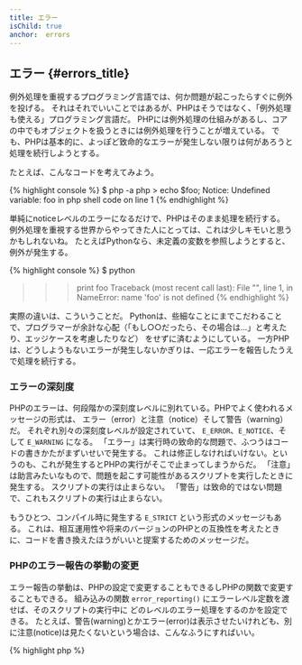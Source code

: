 ```yaml
--- 
title: エラー
isChild: true 
anchor:  errors
---
```


## エラー {#errors_title}

例外処理を重視するプログラミング言語では、何か問題が起こったらすぐに例外を投げる。
それはそれでいいことではあるが、PHPはそうではなく、「例外処理も使える」プログラミング言語だ。
PHPには例外処理の仕組みがあるし、コアの中でもオブジェクトを扱うときには例外処理を行うことが増えている。
でも、PHPは基本的に、よっぽど致命的なエラーが発生しない限りは何があろうと処理を続行しようとする。

たとえば、こんなコードを考えてみよう。

{% highlight console %}
$ php -a
php > echo $foo;
Notice: Undefined variable: foo in php shell code on line 1
{% endhighlight %}

単純にnoticeレベルのエラーになるだけで、PHPはそのまま処理を続行する。
例外処理を重視する世界からやってきた人にとっては、これは少しキモいと思うかもしれないね。
たとえばPythonなら、未定義の変数を参照しようとすると、例外が発生する。

{% highlight console %}
$ python
>>> print foo
Traceback (most recent call last):
  File "<stdin>", line 1, in <module>
NameError: name 'foo' is not defined
{% endhighlight %}

実際の違いは、こういうことだ。
Pythonは、些細なことにまでこだわることで、プログラマーが余計な心配（「もし○○だったら、その場合は…」と考えたり、エッジケースを考慮したりなど）
をせずに済むようにしている。
一方PHPは、どうしようもないエラーが発生しないかぎりは、一応エラーを報告したうえで処理を続行する。

### エラーの深刻度

PHPのエラーは、何段階かの深刻度レベルに別れている。PHPでよく使われるメッセージの形式は、
エラー（error）と注意（notice）そして警告（warning）だ。
それぞれ別々の深刻度レベルが設定されていて、 `E_ERROR`、`E_NOTICE`、そして `E_WARNING` になる。
「エラー」は実行時の致命的な問題で、ふつうはコードの書きかたがまずいせいで発生する。
これは修正しなければいけない。というのも、これが発生するとPHPの実行がそこで止まってしまうからだ。
「注意」は助言みたいなもので、問題を起こす可能性があるスクリプトを実行したときに発生する。
スクリプトの実行は止まらない。
「警告」は致命的ではない問題で、これもスクリプトの実行は止まらない。

もうひとつ、コンパイル時に発生する `E_STRICT` という形式のメッセージもある。
これは、相互運用性や将来のバージョンのPHPとの互換性を考えたときに、コードを書き換えたほうがいいと提案するためのメッセージだ。

### PHPのエラー報告の挙動の変更

エラー報告の挙動は、PHPの設定で変更することもできるしPHPの関数で変更することもできる。
組み込みの関数 `error_reporting()` にエラーレベル定数を渡せば、そのスクリプトの実行中に
どのレベルのエラー処理をするのかを設定できる。
たとえば、警告(warning)とかエラー(error)は表示させたいけれども、別に注意(notice)は見たくないという場合は、こんなふうにすればいい。

{% highlight php %}
<?php
error_reporting(E_ERROR | E_WARNING);
{% endhighlight %}

画面に表示するかしないか(開発時に有効)だけでなく、ログに出力するかしないか(運用時に有効)も制御できる。
詳細は [エラーレポート][errorreport] を参照。

### インラインでのエラーの抑制

「ここでのエラーは無視すること」とPHPに指示することもできる。そのときに使うのが、
エラー制御演算子 `@` だ。この演算子を何かの式の前に書くと、
その式で発生したあらゆるエラーは黙って揉み消される。

{% highlight php %}
<?php
echo @$foo['bar'];
{% endhighlight %}

これは、もし `$foo['bar']` が存在すればその内容を出力するが、仮に変数 `$foo`
やキー `'bar'` が存在しなくてもエラーにはならない。単純に null を返して何も表示しないだけだ。
もしエラー制御演算子がなかったら、 `PHP Notice:  Undefined variable: foo` だとか
`PHP Notice:  Undefined index: bar` のようなエラーになる。

一見、よさげな機能だと感じるかもしれない。でも、これを使うと、あまり望ましくない代償を払うことになる。
まず、PHPでは、 `@` つきの式は `@` なしの式よりも処理効率が落ちてしまう。
「早まった最適化は諸悪の根源だ」とはいうものの、
もしパフォーマンスを重視するアプリケーションやライブラリを作っているのなら、
エラー制御演算子がパフォーマンスに及ぼす悪影響を知っておくべきだ。

次に、エラー制御演算子を使うと、発生したエラーが **完全に** 隠蔽されてしまう。
画面にも表示されなければ、ログに書き出されることもない。
また、運用中のPHPシステムのエラー制御演算子を無効にする仕組みはない。
今見ているエラーが仮に些細なものだとしよう。だとしても、それ以外に無視できないエラーが発生するかもしれない。
そんなエラーも、同様に隠蔽されてしまう。

エラー制御演算子を使わずにすむ道があるなら、その方向で考えるべきだ。
たとえばさっきのコードなら、こんなふうに書き直せばいい。

{% highlight php %}
<?php
echo isset($foo['bar']) ? $foo['bar'] : '';
{% endhighlight %}

エラーの抑制を使うのが理にかなっている場面として考えられるのは、
たとえば `fopen()` を使っていてファイルの読み込みに失敗した場合だ。
もちろん実際に読み込む前にファイルがあるかどうかをチェックするだろうが、
そのチェックが終わってから実際に `fopen()` で読み込むまでの間に
ファイルが削除されるかもしれない（まあありえないだろうけど、可能性はゼロではない）。
そんな場合、 `fopen()` が false を返し、 _そして_ エラーも発生する。
ほんとはPHP側で何とかしてもらいたいところだけれど、現状ではエラーを抑制するくらいしか手がない。

さっき、稼働中のPHPシステムではエラー制御演算子を無効化できないといったけれど、
実は、 [Xdebug] の設定 `xdebug.scream` を使えば、エラー制御演算子を無効化できる。
`php.ini` に、こんなふうに書けばいい。

{% highlight ini %}
xdebug.scream = On
{% endhighlight %}

実行時に設定するなら、 `ini_set` 関数を使えばいい。

{% highlight php %}
<?php
ini_set('xdebug.scream', '1')
{% endhighlight %}

PHPの拡張モジュール "[Scream]" にはXdebugと同じような機能がある。
ただ、Screamの場合は、設定項目の名前が `scream.enabled` になる。

この機能が役立つのは、コードのデバッグ中など、エラーから情報を読み取りたいときだ。
screamを使うときには気をつけて、あくまでも一時的なデバッグ用のツールとして使うようにしよう。
エラー制御演算子を無効にしたままでは正常に動かないというライブラリって、結構多いよ。

* [Error Control Operators]
* [SitePoint]
* [Xdebug]
* [Scream]


### ErrorException

PHPは、例外が大好きな人たちにも対応したプログラミング言語だ。
ほんの数行のコードを足すだけで、例外に対応できる。
基本的に、エラーが発生したときには、 `ErrorException` クラスを使って「例外」を投げればいい。
このクラスは、 `Exception` クラスを継承したものだ。

これは、SymfonyやLaravelみたいな今どきのフレームワークでもよく使われている方法だ。
Laravelには、デフォルトですべてのエラーを例外扱いして表示する機能がある。その際に使うのは [Whoops!] パッケージだ。
この機能を有効にするには `app.debug` スイッチをオンにする。スイッチをオフにすれば、この機能は無効になる。

開発中は、エラーを例外として投げるようにしておくと、その処理をしやすくなる。
開発中にもし例外が発生したら、それをcatch文でラップして、その状況に対応する処理を書くこともできる。
例外をひとつキャッチするたびに、アプリケーションはほんの少しずつ頑丈になっていく。

もっと詳しいことが知りたい、あるいは `ErrorException` クラスを使ったエラー処理について調べたいという人は、
[ErrorException クラス][errorexception] のドキュメントを読もう。

* [エラー制御演算子]
* [エラー処理用に定義済みの定数]
* [`error_reporting()`][error_reporting]
* [エラーレポート][errorreport]


[errorreport]: /#error_reporting
[Xdebug]: http://xdebug.org/docs/basic
[Scream]: http://php.net/book.scream
[エラー制御演算子]: http://php.net/language.operators.errorcontrol
[SitePoint]: http://www.sitepoint.com/
[Whoops!]: http://filp.github.io/whoops/
[errorexception]: http://php.net/class.errorexception
[エラー処理用に定義済みの定数]: http://php.net/errorfunc.constants
[error_reporting]: http://php.net/function.error-reporting
